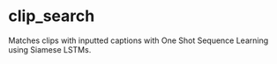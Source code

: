 # clip_search
Matches clips with inputted captions with One Shot Sequence Learning using Siamese LSTMs.
